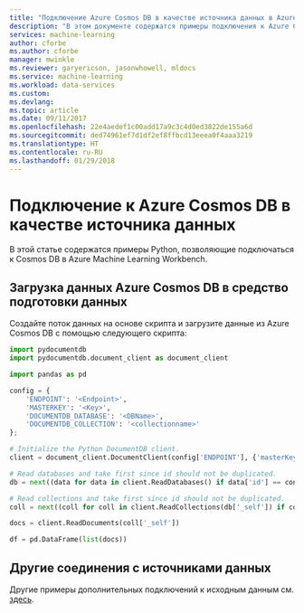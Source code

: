 ```yaml
---
title: "Подключение Azure Cosmos DB в качестве источника данных в Azure Machine Learning Workbench | Документация Майкрософт"
description: "В этом документе содержатся примеры подключения к Azure Cosmos DB через Azure Machine Learning Workbench."
services: machine-learning
author: cforbe
ms.author: cforbe
manager: mwinkle
ms.reviewer: garyericson, jasonwhowell, mldocs
ms.service: machine-learning
ms.workload: data-services
ms.custom: 
ms.devlang: 
ms.topic: article
ms.date: 09/11/2017
ms.openlocfilehash: 22e4aedef1c00add17a9c3c4d0ed3822de155a6d
ms.sourcegitcommit: ded74961ef7d1df2ef8ffbcd13eeea0f4aaa3219
ms.translationtype: HT
ms.contentlocale: ru-RU
ms.lasthandoff: 01/29/2018
---
```

# <a name="connecting-to-azure-cosmos-db-as-a-data-source"></a>Подключение к Azure Cosmos DB в качестве источника данных
В этой статье содержатся примеры Python, позволяющие подключаться к Cosmos DB в Azure Machine Learning Workbench.

## <a name="load-azure-cosmos-db-data-into-data-preparation"></a>Загрузка данных Azure Cosmos DB в средство подготовки данных

Создайте поток данных на основе скрипта и загрузите данные из Azure Cosmos DB с помощью следующего скрипта: 

```python
import pydocumentdb
import pydocumentdb.document_client as document_client

import pandas as pd

config = { 
    'ENDPOINT': '<Endpoint>',
    'MASTERKEY': '<Key>',
    'DOCUMENTDB_DATABASE': '<DBName>',
    'DOCUMENTDB_COLLECTION': '<collectionname>'
};

# Initialize the Python DocumentDB client.
client = document_client.DocumentClient(config['ENDPOINT'], {'masterKey': config['MASTERKEY']})

# Read databases and take first since id should not be duplicated.
db = next((data for data in client.ReadDatabases() if data['id'] == config['DOCUMENTDB_DATABASE']))

# Read collections and take first since id should not be duplicated.
coll = next((coll for coll in client.ReadCollections(db['_self']) if coll['id'] == config['DOCUMENTDB_COLLECTION']))

docs = client.ReadDocuments(coll['_self'])

df = pd.DataFrame(list(docs))
```

## <a name="other-data-source-connections"></a>Другие соединения с источниками данных
Другие примеры дополнительных подключений к исходным данным см. [здесь](data-prep-appendix8-sample-source-connections-python.md).
